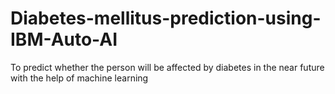 # Diabetes-mellitus-prediction-using-IBM-Auto-AI
To predict whether the person will be affected by diabetes in the near future with the help of machine learning
